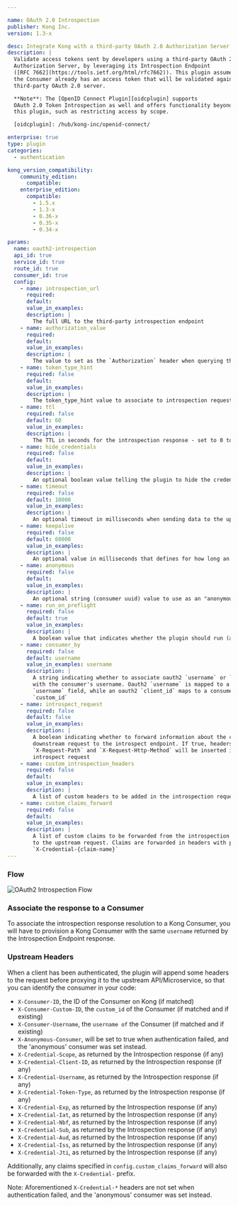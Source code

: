 ```yaml
---

name: OAuth 2.0 Introspection
publisher: Kong Inc.
version: 1.3-x

desc: Integrate Kong with a third-party OAuth 2.0 Authorization Server
description: |
  Validate access tokens sent by developers using a third-party OAuth 2.0
  Authorization Server, by leveraging its Introspection Endpoint
  ([RFC 7662](https://tools.ietf.org/html/rfc7662)). This plugin assumes that
  the Consumer already has an access token that will be validated against a
  third-party OAuth 2.0 server.

  **Note**: The [OpenID Connect Plugin][oidcplugin] supports
  OAuth 2.0 Token Introspection as well and offers functionality beyond
  this plugin, such as restricting access by scope.

  [oidcplugin]: /hub/kong-inc/openid-connect/

enterprise: true
type: plugin
categories:
  - authentication

kong_version_compatibility:
    community_edition:
      compatible:
    enterprise_edition:
      compatible:
        - 1.5.x
        - 1.3-x
        - 0.36-x
        - 0.35-x
        - 0.34-x

params:
  name: oauth2-introspection
  api_id: true
  service_id: true
  route_id: true
  consumer_id: true
  config:
    - name: introspection_url
      required:
      default:
      value_in_examples:
      description: |
        The full URL to the third-party introspection endpoint
    - name: authorization_value
      required:
      default:
      value_in_examples:
      description: |
        The value to set as the `Authorization` header when querying the introspection endpoint. This depends on the OAuth 2.0 server, but usually is the `client_id` and `client_secret` as a Base64-encoded Basic Auth string (`Basic MG9hNWl...`).
    - name: token_type_hint
      required: false
      default:
      value_in_examples:
      description: |
        The token_type_hint value to associate to introspection requests
    - name: ttl
      required: false
      default: 60
      value_in_examples:
      description: |
        The TTL in seconds for the introspection response - set to 0 to disable the expiration
    - name: hide_credentials
      required: false
      default:
      value_in_examples:
      description: |
        An optional boolean value telling the plugin to hide the credential to the upstream API server. It will be removed by Kong before proxying the request.
    - name: timeout
      required: false
      default: 10000
      value_in_examples:
      description: |
        An optional timeout in milliseconds when sending data to the upstream server
    - name: keepalive
      required: false
      default: 60000
      value_in_examples:
      description: |
        An optional value in milliseconds that defines for how long an idle connection will live before being closed
    - name: anonymous
      required: false
      default:
      value_in_examples:
      description: |
        An optional string (consumer uuid) value to use as an "anonymous" consumer if authentication fails. If empty (default), the request will fail with an authentication failure 4xx.
    - name: run_on_preflight
      required: false
      default: true
      value_in_examples:
      description: |
        A boolean value that indicates whether the plugin should run (and try to authenticate) on `OPTIONS` preflight requests. If set to `false` then `OPTIONS` requests will always be allowed.
    - name: consumer_by
      required: false
      default: username
      value_in_examples: username
      description: |
        A string indicating whether to associate oauth2 `username` or `client_id`
        with the consumer's username. Oauth2 `username` is mapped to a consumer's
        `username` field, while an oauth2 `client_id` maps to a consumer's
        `custom_id`
    - name: introspect_request
      required: false
      default: false
      value_in_examples:
      description: |
        A boolean indicating whether to forward information about the current
        downstream request to the introspect endpoint. If true, headers
        `X-Request-Path` and `X-Request-Http-Method` will be inserted in the
        introspect request
    - name: custom_introspection_headers
      required: false
      default:
      value_in_examples:
      description: |
        A list of custom headers to be added in the introspection request
    - name: custom_claims_forward
      required: false
      default:
      value_in_examples:
      description: |
        A list of custom claims to be forwarded from the introspection response
        to the upstream request. Claims are forwarded in headers with prefix
        `X-Credential-{claim-name}`
---
```


### Flow

![OAuth2 Introspection Flow](/assets/images/docs/oauth2/oauth2-introspection.png)

### Associate the response to a Consumer

To associate the introspection response resolution to a Kong Consumer, you will have to provision a Kong Consumer with the same `username` returned by the Introspection Endpoint response.

### Upstream Headers

When a client has been authenticated, the plugin will append some headers to the request before proxying it to the upstream API/Microservice, so that you can identify the consumer in your code:

- `X-Consumer-ID`, the ID of the Consumer on Kong (if matched)
- `X-Consumer-Custom-ID`, the `custom_id` of the Consumer (if matched and if existing)
- `X-Consumer-Username`, the `username of` the Consumer (if matched and if existing)
- `X-Anonymous-Consumer`, will be set to true when authentication failed, and the 'anonymous' consumer was set instead.
- `X-Credential-Scope`, as returned by the Introspection response (if any)
- `X-Credential-Client-ID`, as returned by the Introspection response (if any)
- `X-Credential-Username`, as returned by the Introspection response (if any)
- `X-Credential-Token-Type`, as returned by the Introspection response (if any)
- `X-Credential-Exp`, as returned by the Introspection response (if any)
- `X-Credential-Iat`, as returned by the Introspection response (if any)
- `X-Credential-Nbf`, as returned by the Introspection response (if any)
- `X-Credential-Sub`, as returned by the Introspection response (if any)
- `X-Credential-Aud`, as returned by the Introspection response (if any)
- `X-Credential-Iss`, as returned by the Introspection response (if any)
- `X-Credential-Jti`, as returned by the Introspection response (if any)

Additionally, any claims specified in `config.custom_claims_forward` will also be forwarded with the `X-Credential-` prefix.

Note: Aforementioned `X-Credential-*` headers are not set when authentication failed, and the 'anonymous' consumer was set instead.
